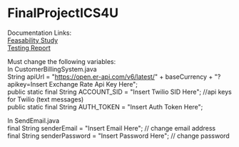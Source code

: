 # FinalProjectICS4U

Documentation Links:  
[Feasability Study](https://docs.google.com/document/d/1z3Mruk432Xv6suJtBWFKQ9512MqgPJRksRtH97oHaEU/edit?usp=sharing)  
[Testing Report](https://docs.google.com/document/d/1AZFFl9AR-EfF3B0ZXs2_IG1beyGUZanUzXr49nYu2Jw/edit?usp=sharing)

Must change the following variables:  
In CustomerBillingSystem.java  
String apiUrl = "https://open.er-api.com/v6/latest/" + baseCurrency + "?apikey=Insert Exchange Rate Api Key Here";  
public static final String ACCOUNT_SID = "Insert Twilio SID Here"; //api keys for Twilio (text messages)  
public static final String AUTH_TOKEN = "Insert Auth Token Here";  
  
In SendEmail.java  
final String senderEmail = "Insert Email Here"; // change email address  
final String senderPassword = "Insert Password Here"; // change password  
